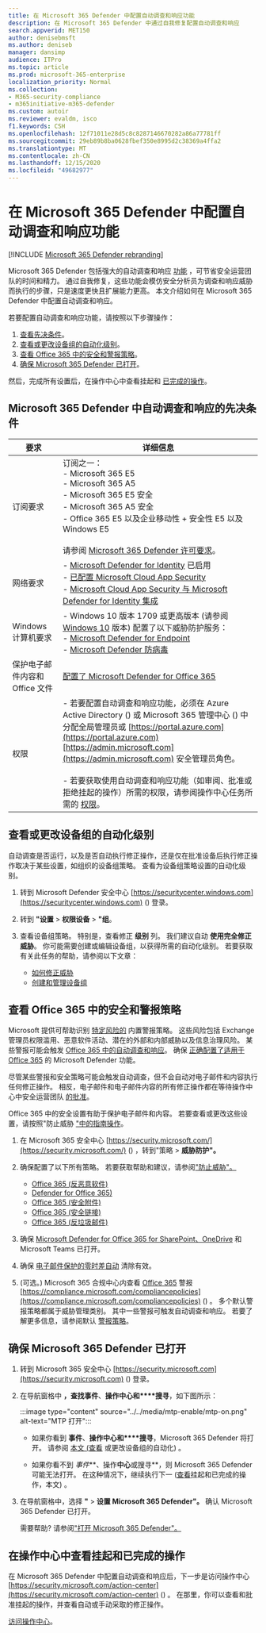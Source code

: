 ```yaml
---
title: 在 Microsoft 365 Defender 中配置自动调查和响应功能
description: 在 Microsoft 365 Defender 中通过自我修复配置自动调查和响应
search.appverid: MET150
author: denisebmsft
ms.author: deniseb
manager: dansimp
audience: ITPro
ms.topic: article
ms.prod: microsoft-365-enterprise
localization_priority: Normal
ms.collection:
- M365-security-compliance
- m365initiative-m365-defender
ms.custom: autoir
ms.reviewer: evaldm, isco
f1.keywords: CSH
ms.openlocfilehash: 12f71011e28d5c8c8287146670282a86a77781ff
ms.sourcegitcommit: 29eb89b8ba0628fbef350e8995d2c38369a4ffa2
ms.translationtype: MT
ms.contentlocale: zh-CN
ms.lasthandoff: 12/15/2020
ms.locfileid: "49682977"
---
```

# <a name="configure-automated-investigation-and-response-capabilities-in-microsoft-365-defender"></a>在 Microsoft 365 Defender 中配置自动调查和响应功能

[!INCLUDE [Microsoft 365 Defender rebranding](../includes/microsoft-defender.md)]


Microsoft 365 Defender 包括强大的自动调查和响应 [功能](mtp-autoir.md) ，可节省安全运营团队的时间和精力。 通过自我修复，这些功能会模仿安全分析员为调查和响应威胁而执行的步骤，只是速度更快且扩展能力更高。 本文介绍如何在 Microsoft 365 Defender 中配置自动调查和响应。

若要配置自动调查和响应功能，请按照以下步骤操作：

1. [查看先决条件](#prerequisites-for-automated-investigation-and-response-in-microsoft-365-defender)。
2. [查看或更改设备组的自动化级别](#review-or-change-the-automation-level-for-device-groups)。
3. [查看 Office 365 中的安全和警报策略](#review-your-security-and-alert-policies-in-office-365)。
4. [确保 Microsoft 365 Defender 已打开](#make-sure-microsoft-365-defender-is-turned-on)。

然后，完成所有设置后，在操作中心中查看挂起和 [已完成的操作](#review-pending-and-completed-actions-in-the-action-center)。 


## <a name="prerequisites-for-automated-investigation-and-response-in-microsoft-365-defender"></a>Microsoft 365 Defender 中自动调查和响应的先决条件

|要求 |详细信息 |
|--|--|
|订阅要求 |订阅之一： <br/>- Microsoft 365 E5 <br/>- Microsoft 365 A5 <br/>- Microsoft 365 E5 安全<br/>- Microsoft 365 A5 安全<br/>- Office 365 E5 以及企业移动性 + 安全性 E5 以及 Windows E5<br/><br/>请参阅 [Microsoft 365 Defender 许可要求](https://docs.microsoft.com/microsoft-365/security/mtp/prerequisites?#licensing-requirements)。|
|网络要求 |- [Microsoft Defender for Identity](https://docs.microsoft.com/azure-advanced-threat-protection/what-is-atp) 已启用<br/>- [已配置 Microsoft Cloud App Security](https://docs.microsoft.com/cloud-app-security/what-is-cloud-app-security)<br/>- [Microsoft Cloud App Security 与 Microsoft Defender for Identity 集成](https://docs.microsoft.com/cloud-app-security/aatp-integration) |
|Windows 计算机要求 |- Windows 10 版本 1709 或更高版本 (请参阅 [Windows 10](https://docs.microsoft.com/windows/release-information/) 版本) 配置了以下威胁防护服务：<br/>- [Microsoft Defender for Endpoint](https://docs.microsoft.com/windows/security/threat-protection/microsoft-defender-atp/configure-endpoints) <br/>- [Microsoft Defender 防病毒](https://docs.microsoft.com/windows/security/threat-protection/windows-defender-antivirus/configure-windows-defender-antivirus-features) |
|保护电子邮件内容和 Office 文件 |[配置了 Microsoft Defender for Office 365](https://docs.microsoft.com/microsoft-365/security/office-365-security/office-365-atp#configure-atp-policies) |
|权限 |- 若要配置自动调查和响应功能，必须在 Azure Active Directory () 或 Microsoft 365 管理中心 () 中分配全局管理员或 [https://portal.azure.com](https://portal.azure.com) [https://admin.microsoft.com](https://admin.microsoft.com) 安全管理员角色。<br/><br/>- 若要获取使用自动调查和响应功能（如审阅、批准或拒绝挂起的操作）所需的权限，请参阅操作中心任务所需的 [权限](mtp-action-center.md#required-permissions-for-action-center-tasks)。 |

## <a name="review-or-change-the-automation-level-for-device-groups"></a>查看或更改设备组的自动化级别

自动调查是否运行，以及是否自动执行修正操作，还是仅在批准设备后执行修正操作取决于某些设置，如组织的设备组策略。 查看为设备组策略设置的自动化级别。

1. 转到 Microsoft Defender 安全中心 [https://securitycenter.windows.com](https://securitycenter.windows.com) () 登录。

2. 转到 **"设置**  >  **权限设备**  >  **"组**。 

3. 查看设备组策略。 特别是，查看修正 **级别** 列。 我们建议自动 **使用完全修正威胁**。  你可能需要创建或编辑设备组，以获得所需的自动化级别。 若要获取有关此任务的帮助，请参阅以下文章：

   - [如何修正威胁](https://docs.microsoft.com/windows/security/threat-protection/microsoft-defender-atp/automated-investigations#how-threats-are-remediated)
   - [创建和管理设备组](https://docs.microsoft.com/windows/security/threat-protection/microsoft-defender-atp/machine-groups) 

## <a name="review-your-security-and-alert-policies-in-office-365"></a>查看 Office 365 中的安全和警报策略

Microsoft 提供可帮助识别 [特定风险的](https://docs.microsoft.com/microsoft-365/compliance/alert-policies) 内置警报策略。 这些风险包括 Exchange 管理员权限滥用、恶意软件活动、潜在的外部和内部威胁以及信息治理风险。 某些警报可能会触发 [Office 365 中的自动调查和响应](https://docs.microsoft.com/microsoft-365/security/office-365-security/office-365-air)。 确保 [正确配置了适用于 Office 365](https://docs.microsoft.com/microsoft-365/security/office-365-security/office-365-atp) 的 Microsoft Defender 功能。

尽管某些警报和安全策略可能会触发自动调查，但不会自动对电子邮件和内容执行任何修正操作。 相反，电子邮件和电子邮件内容的所有修正操作都在等待操作中心中安全运营团队 [的批准](mtp-action-center.md)。

Office 365 中的安全设置有助于保护电子邮件和内容。 若要查看或更改这些设置，请按照"防止威胁 ["中的指南操作](https://docs.microsoft.com/microsoft-365/security/office-365-security/protect-against-threats)。

1. 在 Microsoft 365 安全中心 [https://security.microsoft.com/](https://security.microsoft.com/) () ，转到"策略  >  **威胁防护"。**

2. 确保配置了以下所有策略。 若要获取帮助和建议，请参阅["防止威胁"。](https://docs.microsoft.com/microsoft-365/security/office-365-security/protect-against-threats)

   - [Office 365 (反恶意软件) ](https://docs.microsoft.com/microsoft-365/security/office-365-security/protect-against-threats#part-1---anti-malware-protection)
   - [Defender for Office 365) ](https://docs.microsoft.com/microsoft-365/security/office-365-security/protect-against-threats#part-2---anti-phishing-protection)
   - [Office 365 (安全附件) ](https://docs.microsoft.com/microsoft-365/security/office-365-security/protect-against-threats#atp-safe-attachments-policies)
   - [Office 365 (安全链接) ](https://docs.microsoft.com/microsoft-365/security/office-365-security/protect-against-threats#atp-safe-links-policies)
   - [Office 365 (反垃圾邮件) ](https://docs.microsoft.com/microsoft-365/security/office-365-security/protect-against-threats#part-3---anti-spam-protection) 

4. 确保 [Microsoft Defender for Office 365 for SharePoint、OneDrive](https://docs.microsoft.com/microsoft-365/security/office-365-security/protect-against-threats#part-5---turn-on-atp-for-sharepoint-onedrive-and-microsoft-teams-workloads) 和 Microsoft Teams 已打开。

5. 确保 [电子邮件保护的零时差自动](https://docs.microsoft.com/microsoft-365/security/office-365-security/protect-against-threats#zero-hour-auto-purge-for-email-in-eop) 清除有效。 

8.  (可选。) Microsoft 365 合规中心内查看 [Office 365](https://docs.microsoft.com/microsoft-365/compliance/alert-policies) 警报 [https://compliance.microsoft.com/compliancepolicies](https://compliance.microsoft.com/compliancepolicies) () 。 多个默认警报策略都属于威胁管理类别。 其中一些警报可触发自动调查和响应。 若要了解更多信息，请参阅默认 [警报策略](https://docs.microsoft.com/microsoft-365/compliance/alert-policies?#default-alert-policies)。
 
## <a name="make-sure-microsoft-365-defender-is-turned-on"></a>确保 Microsoft 365 Defender 已打开

1. 转到 Microsoft 365 安全中心 [https://security.microsoft.com](https://security.microsoft.com) () 登录。

2. 在导航窗格中 **，查找事件**、**操作中心和****搜寻**，如下图所示：

   :::image type="content" source="../../media/mtp-enable/mtp-on.png" alt-text="MTP 打开":::

   - 如果你看到 **事件**、**操作中心和****搜寻**，Microsoft 365 Defender 将打开。 请参阅 [本文 (查看](#review-or-change-the-automation-level-for-device-groups) 或更改设备组的自动化) 。

   - 如果你看不到 *事件***、操作****中心****或搜寻**，则 Microsoft 365 Defender 可能无法打开。 在这种情况下，继续执行下一 ([查看](#review-pending-and-completed-actions-in-the-action-center)挂起和已完成的操作，本文) 。

3. 在导航窗格中，选择 **"**  >  **设置 Microsoft 365 Defender"。** 确认 Microsoft 365 Defender 已打开。 

   需要帮助? 请参阅["打开 Microsoft 365 Defender"。](https://docs.microsoft.com/microsoft-365/security/mtp/mtp-enable)

## <a name="review-pending-and-completed-actions-in-the-action-center"></a>在操作中心中查看挂起和已完成的操作

在 Microsoft 365 Defender 中配置自动调查和响应后，下一步是访问操作中心 [https://security.microsoft.com/action-center](https://security.microsoft.com/action-center) () 。 在那里，你可以查看和批准挂起的操作，并查看自动或手动采取的修正操作。 

[访问操作中心](mtp-action-center.md)。
